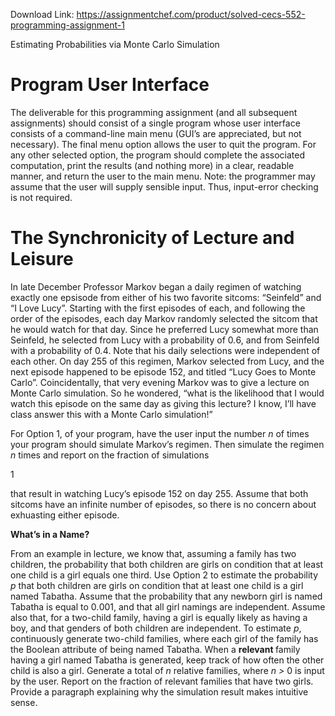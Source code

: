Download Link: https://assignmentchef.com/product/solved-cecs-552-programming-assignment-1
<br>



Estimating Probabilities via Monte Carlo Simulation

<h1>Program User Interface</h1>

The deliverable for this programming assignment (and all subsequent assignments) should consist of a single program whose user interface consists of a command-line main menu (GUI’s are appreciated, but not necessary). The final menu option allows the user to quit the program. For any other selected option, the program should complete the associated computation, print the results (and nothing more) in a clear, readable manner, and return the user to the main menu. Note: the programmer may assume that the user will supply sensible input. Thus, input-error checking is not required.

<h1>The Synchronicity of Lecture and Leisure</h1>

In late December Professor Markov began a daily regimen of watching exactly one epsisode from either of his two favorite sitcoms: “Seinfeld” and “I Love Lucy”. Starting with the first episodes of each, and following the order of the episodes, each day Markov randomly selected the sitcom that he would watch for that day. Since he preferred Lucy somewhat more than Seinfeld, he selected from Lucy with a probability of 0<em>.</em>6, and from Seinfeld with a probability of 0<em>.</em>4. Note that his daily selections were independent of each other. On day 255 of this regimen, Markov selected from Lucy, and the next episode happened to be episode 152, and titled “Lucy Goes to Monte Carlo”. Coincidentally, that very evening Markov was to give a lecture on Monte Carlo simulation. So he wondered, “what is the likelihood that I would watch this episode on the same day as giving this lecture? I know, I’ll have class answer this with a Monte Carlo simulation!”

For Option 1, of your program, have the user input the number <em>n </em>of times your program should simulate Markov’s regimen. Then simulate the regimen <em>n </em>times and report on the fraction of simulations

1

that result in watching Lucy’s episode 152 on day 255. Assume that both sitcoms have an infinite number of episodes, so there is no concern about exhuasting either episode.

<strong>What’s in a Name?</strong>

From an example in lecture, we know that, assuming a family has two children, the probability that both children are girls on condition that at least one child is a girl equals one third. Use Option 2 to estimate the probability <em>p </em>that both children are girls on condition that at least one child is a girl named Tabatha. Assume that the probability that any newborn girl is named Tabatha is equal to 0<em>.</em>001, and that all girl namings are independent. Assume also that, for a two-child family, having a girl is equally likely as having a boy, and that genders of both children are independent. To estimate <em>p</em>, continuously generate two-child families, where each girl of the family has the Boolean attribute of being named Tabatha. When a <strong>relevant </strong>family having a girl named Tabatha is generated, keep track of how often the other child is also a girl. Generate a total of <em>n </em>relative families, where <em>n &gt; </em>0 is input by the user. Report on the fraction of relevant families that have two girls. Provide a paragraph explaining why the simulation result makes intuitive sense.


